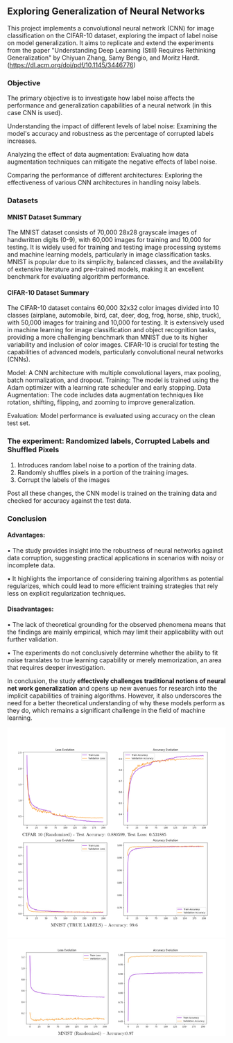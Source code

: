 ## Exploring Generalization of Neural Networks

This project implements a convolutional neural network (CNN) for image classification on the CIFAR-10 dataset, exploring the impact of label noise on model generalization. It aims to replicate and extend the experiments from the paper "Understanding Deep Learning (Still) Requires Rethinking Generalization" by Chiyuan Zhang, Samy Bengio, and Moritz Hardt. (https://dl.acm.org/doi/pdf/10.1145/3446776)

### Objective
The primary objective is to investigate how label noise affects the performance and generalization capabilities of a neural network (in this case CNN is used).


Understanding the impact of different levels of label noise: 
Examining the model's accuracy and robustness as the percentage of corrupted labels increases.

Analyzing the effect of data augmentation: Evaluating how data augmentation techniques can mitigate the negative effects of label noise.

Comparing the performance of different architectures: Exploring the effectiveness of various CNN architectures in handling noisy labels.


### Datasets 

#### MNIST Dataset Summary
The MNIST dataset consists of 70,000 28x28 grayscale images of handwritten digits (0-9), with 60,000 images for training and 10,000 for testing. It is widely used for training and testing image processing systems and machine learning models, particularly in image classification tasks. MNIST is popular due to its simplicity, balanced classes, and the availability of extensive literature and pre-trained models, making it an excellent benchmark for evaluating algorithm performance.

#### CIFAR-10 Dataset Summary
The CIFAR-10 dataset contains 60,000 32x32 color images divided into 10 classes (airplane, automobile, bird, cat, deer, dog, frog, horse, ship, truck), with 50,000 images for training and 10,000 for testing. It is extensively used in machine learning for image classification and object recognition tasks, providing a more challenging benchmark than MNIST due to its higher variability and inclusion of color images. CIFAR-10 is crucial for testing the capabilities of advanced models, particularly convolutional neural networks (CNNs).

Model: A CNN architecture with multiple convolutional layers, max pooling, batch normalization, and dropout.
Training: The model is trained using the Adam optimizer with a learning rate scheduler and early stopping.
Data Augmentation: The code includes data augmentation techniques like rotation, shifting, flipping, and zooming to improve generalization.

Evaluation: Model performance is evaluated using accuracy on the clean test set.


### The experiment: Randomized labels,  Corrupted Labels and Shuffled Pixels
1. Introduces random label noise to a portion of the training data.
2. Randomly shuffles pixels in a portion of the training images.
3. Corrupt the labels of the images 

Post all these changes, the CNN model is trained on the training data and checked for accuracy against the test data.

### Conclusion
#### Advantages:
 • The study provides insight into the robustness of neural networks against
 data corruption, suggesting practical applications in scenarios with noisy
 or incomplete data.

• It highlights the importance of considering training algorithms as potential
 regularizes, which could lead to more efficient training strategies that rely
 less on explicit regularization techniques.
#### Disadvantages:
 • The lack of theoretical grounding for the observed phenomena means that
 the findings are mainly empirical, which may limit their applicability with
out further validation.

 • The experiments do not conclusively determine whether the ability to fit
 noise translates to true learning capability or merely memorization, an
 area that requires deeper investigation.


In conclusion, the study **effectively challenges traditional notions of neural net
work generalization** and opens up new avenues for research into the implicit
capabilities of training algorithms. However, it also underscores the need for a
better theoretical understanding of why these models perform as they do, which
remains a significant challenge in the field of machine learning.

![alt text](https://github.com/goeludit/Data-Science/blob/main/Generelization%20of%20Neural%20Networks/Images/Graphs_1.png)
![alt text](https://github.com/goeludit/Data-Science/blob/main/Generelization%20of%20Neural%20Networks/Images/Graphs_2.png)
